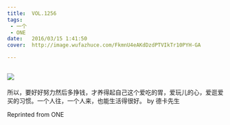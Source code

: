 ```yaml
---
title:	VOL.1256
tags:
 - 一个
 - ONE
date:	2016/03/15 1:41:50
cover:	http://image.wufazhuce.com/FkmnU4eAKdDzdPTVIkTr10PYH-GA

---
```

![](http://image.wufazhuce.com/FkmnU4eAKdDzdPTVIkTr10PYH-GA)
---

所以，要好好努力然后多挣钱，才养得起自己这个爱吃的胃，爱玩儿的心，爱逛爱买的习惯。一个人往，一个人来，也能生活得很好。 by 德卡先生
 
Reprinted from ONE
